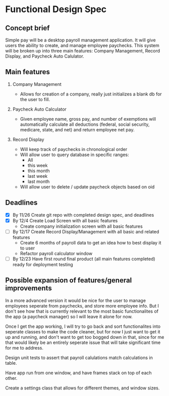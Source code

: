 # Functional Design Spec

## Concept brief

<p>Simple pay will be a desktop payroll management application. It will give users the ability to create, and manage employee paychecks. This system will be broken up into three main features: Company Management, Record Display, and Paycheck Auto Calulator.</p>

## Main features

1. Company Management
    - Allows for creation of a company, really just initializes a blank db for the user to fill.

2. Paycheck Auto Calculator
    - Given employee name, gross pay, and number of exemptions will automatically calculate all deductions (federal, social security, medicare, state, and net) and return employee net pay.

3. Record Display
    - Will keep track of paychecks in chronological order
    - Will allow user to query database in specific ranges:
        - All
        - this week
        - this month
        - last week
        - last month
    - Will allow user to delete / update paycheck objects based on oid

## Deadlines

- [x] By 11/26 Create git repo with completed design spec, and deadlines
- [x] By 12/4 Create Load Screen with all basic features
    - Create company initialization screen with all basic features
- [ ] By 12/17 Create Record Display/Management with all basic and related features
    - Create 6 months of payroll data to get an idea how to best display it to user
    - Refactor payroll calculator window
- [ ] By 12/23 Have first round final product (all main features completed) ready for deployment testing

## Possible expansion of features/general improvements

<p>In a more advanced version it would be nice for the user to manage employees seperate from paychecks, and store more employee info. But I don't see how that is currently relevant to the most basic functionalites of the app (a paycheck manager) so I will leave it alone for now.</p>

<p>Once I get the app working, I will try to go back and sort functionalites into seperate classes to make the code cleaner, but for now I just want to get it up and running, and don't want to get too bogged down in that, since for me that would likely be an entirely seperate issue that will take significant time for me to address.</p>

<p>Design unit tests to assert that payroll calulations match calculations in table.</p>

<p>Have app run from one window, and have frames stack on top of each other.</p>

<p>Create a settings class that allows for different themes, and window sizes.</p>

